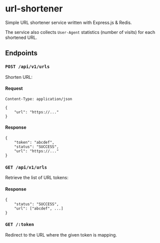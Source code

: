 # url-shortener

Simple URL shortener service written with Express.js &amp; Redis.


The service also collects `User-Agent` statistics (number of visits) for each shortened URL.

## Endpoints

### `POST /api/v1/urls`

Shorten URL:


#### Request
```
Content-Type: application/json

{
    "url": "https://..."
}
```

#### Response
```
{
    "token": "abcdef",
    "status": "SUCCESS",
    "url": "https://..."
}
```

### `GET /api/v1/urls`

Retrieve the list of URL tokens:

#### Response
```
{
    "status": "SUCCESS",
    "url": ["abcdef", ...]
}
```

### `GET /:token`

Redirect to the URL where the given token is mapping.
